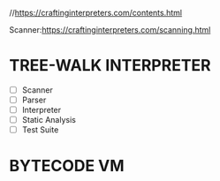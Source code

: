 //https://craftinginterpreters.com/contents.html

Scanner:https://craftinginterpreters.com/scanning.html


# TREE-WALK INTERPRETER

- [ ] Scanner
- [ ] Parser
- [ ] Interpreter
- [ ] Static Analysis
- [ ] Test Suite

# BYTECODE VM